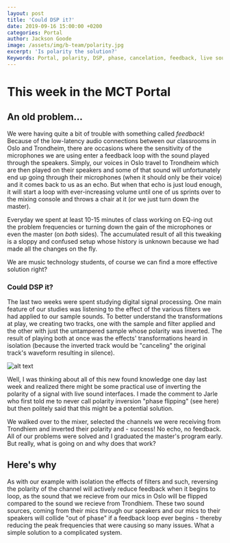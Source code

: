 ```yaml
---
layout: post
title: 'Could DSP it?'
date: 2019-09-16 15:00:00 +0200
categories: Portal
author: Jackson Goode
image: /assets/img/b-team/polarity.jpg
excerpt: 'Is polarity the solution?'
Keywords: Portal, polarity, DSP, phase, cancelation, feedback, live sound
---
```

# This week in the MCT Portal

## An old problem...

We were having quite a bit of trouble with something called _feedback_! Because of the low-latency audio connections between our classrooms in Oslo and Trondheim, there are occasions where the sensitivity of the microphones we are using enter a feedback loop with the sound played through the speakers. Simply, our voices in Oslo travel to Trondheim which are then played on their speakers and some of that sound will unfortunately end up going through their microphones (when it should only be their voice) and it comes back to us as an echo. But when that echo is just loud enough, it will start a loop with ever-increasing volume until one of us sprints over to the mixing console and throws a chair at it (or we just turn down the master).

Everyday we spent at least 10-15 minutes of class working on EQ-ing out the problem frequencies or turning down the gain of the microphones or even the master (on _both_ sides). The accumulated result of all this tweaking is a sloppy and confused setup whose history is unknown because we had made all the changes on the fly.

We are music technology students, of course we can find a more effective solution right?

### Could DSP it?

The last two weeks were spent studying digital signal processing. One main feature of our studies was listening to the effect of the various filters we had applied to our sample sounds. To better understand the transformations at play, we creating two tracks, one with the sample and filter applied and the other with just the untampered sample whose polarity was inverted. The result of playing both at once was the effects' transformations heard in isolation (because the inverted track would be "canceling" the original track's waveform resulting in silence).

![alt text](https://drive.google.com/uc?export=view&amp;id=1Q4cpxP6-2WiC7w8ULXNW7QIJoCM2OrkX "Magic!")

Well, I was thinking about all of this new found knowledge one day last week and realized there might be some practical use of inverting the polarity of a signal with live sound interfaces. I made the comment to Jarle who first told me to never call polarity inversion "phase flipping" (see here) but then politely said that this might be a potential solution.

We walked over to the mixer, selected the channels we were receiving from Trondhiem and inverted their polarity and - success! No echo, no feedback. All of our problems were solved and I graduated the master's program early. But really, what is going on and why does that work?

## Here's why

As with our example with isolation the effects of filters and such, reversing the polarity of the channel will actively reduce feedback when it begins to loop, as the sound that we recieve from our mics in Oslo will be flipped compared to the sound we recieve from Trondhiem. These two sound sources, coming from their mics through our speakers and our mics to their speakers will collide "out of phase" if a feedback loop ever begins - thereby reducing the peak frequencies that were causing so many issues. What a simple solution to a complicated system.
